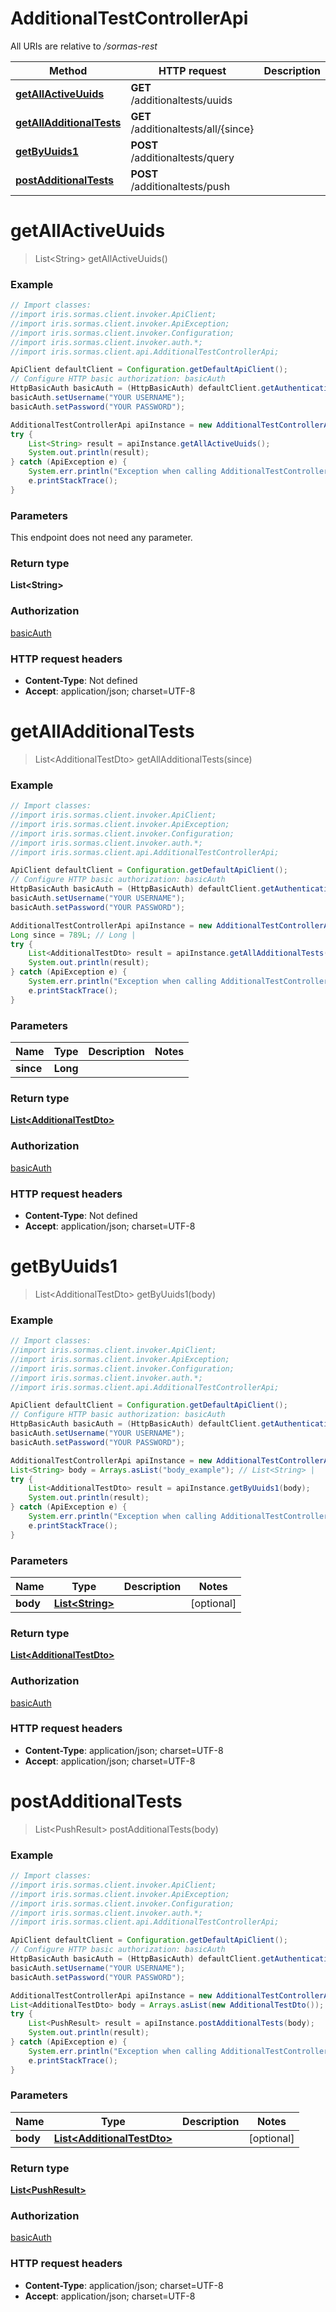 # AdditionalTestControllerApi

All URIs are relative to */sormas-rest*

Method | HTTP request | Description
------------- | ------------- | -------------
[**getAllActiveUuids**](AdditionalTestControllerApi.md#getAllActiveUuids) | **GET** /additionaltests/uuids | 
[**getAllAdditionalTests**](AdditionalTestControllerApi.md#getAllAdditionalTests) | **GET** /additionaltests/all/{since} | 
[**getByUuids1**](AdditionalTestControllerApi.md#getByUuids1) | **POST** /additionaltests/query | 
[**postAdditionalTests**](AdditionalTestControllerApi.md#postAdditionalTests) | **POST** /additionaltests/push | 

<a name="getAllActiveUuids"></a>
# **getAllActiveUuids**
> List&lt;String&gt; getAllActiveUuids()



### Example
```java
// Import classes:
//import iris.sormas.client.invoker.ApiClient;
//import iris.sormas.client.invoker.ApiException;
//import iris.sormas.client.invoker.Configuration;
//import iris.sormas.client.invoker.auth.*;
//import iris.sormas.client.api.AdditionalTestControllerApi;

ApiClient defaultClient = Configuration.getDefaultApiClient();
// Configure HTTP basic authorization: basicAuth
HttpBasicAuth basicAuth = (HttpBasicAuth) defaultClient.getAuthentication("basicAuth");
basicAuth.setUsername("YOUR USERNAME");
basicAuth.setPassword("YOUR PASSWORD");

AdditionalTestControllerApi apiInstance = new AdditionalTestControllerApi();
try {
    List<String> result = apiInstance.getAllActiveUuids();
    System.out.println(result);
} catch (ApiException e) {
    System.err.println("Exception when calling AdditionalTestControllerApi#getAllActiveUuids");
    e.printStackTrace();
}
```

### Parameters
This endpoint does not need any parameter.

### Return type

**List&lt;String&gt;**

### Authorization

[basicAuth](../README.md#basicAuth)

### HTTP request headers

 - **Content-Type**: Not defined
 - **Accept**: application/json; charset=UTF-8

<a name="getAllAdditionalTests"></a>
# **getAllAdditionalTests**
> List&lt;AdditionalTestDto&gt; getAllAdditionalTests(since)



### Example
```java
// Import classes:
//import iris.sormas.client.invoker.ApiClient;
//import iris.sormas.client.invoker.ApiException;
//import iris.sormas.client.invoker.Configuration;
//import iris.sormas.client.invoker.auth.*;
//import iris.sormas.client.api.AdditionalTestControllerApi;

ApiClient defaultClient = Configuration.getDefaultApiClient();
// Configure HTTP basic authorization: basicAuth
HttpBasicAuth basicAuth = (HttpBasicAuth) defaultClient.getAuthentication("basicAuth");
basicAuth.setUsername("YOUR USERNAME");
basicAuth.setPassword("YOUR PASSWORD");

AdditionalTestControllerApi apiInstance = new AdditionalTestControllerApi();
Long since = 789L; // Long | 
try {
    List<AdditionalTestDto> result = apiInstance.getAllAdditionalTests(since);
    System.out.println(result);
} catch (ApiException e) {
    System.err.println("Exception when calling AdditionalTestControllerApi#getAllAdditionalTests");
    e.printStackTrace();
}
```

### Parameters

Name | Type | Description  | Notes
------------- | ------------- | ------------- | -------------
 **since** | **Long**|  |

### Return type

[**List&lt;AdditionalTestDto&gt;**](AdditionalTestDto.md)

### Authorization

[basicAuth](../README.md#basicAuth)

### HTTP request headers

 - **Content-Type**: Not defined
 - **Accept**: application/json; charset=UTF-8

<a name="getByUuids1"></a>
# **getByUuids1**
> List&lt;AdditionalTestDto&gt; getByUuids1(body)



### Example
```java
// Import classes:
//import iris.sormas.client.invoker.ApiClient;
//import iris.sormas.client.invoker.ApiException;
//import iris.sormas.client.invoker.Configuration;
//import iris.sormas.client.invoker.auth.*;
//import iris.sormas.client.api.AdditionalTestControllerApi;

ApiClient defaultClient = Configuration.getDefaultApiClient();
// Configure HTTP basic authorization: basicAuth
HttpBasicAuth basicAuth = (HttpBasicAuth) defaultClient.getAuthentication("basicAuth");
basicAuth.setUsername("YOUR USERNAME");
basicAuth.setPassword("YOUR PASSWORD");

AdditionalTestControllerApi apiInstance = new AdditionalTestControllerApi();
List<String> body = Arrays.asList("body_example"); // List<String> | 
try {
    List<AdditionalTestDto> result = apiInstance.getByUuids1(body);
    System.out.println(result);
} catch (ApiException e) {
    System.err.println("Exception when calling AdditionalTestControllerApi#getByUuids1");
    e.printStackTrace();
}
```

### Parameters

Name | Type | Description  | Notes
------------- | ------------- | ------------- | -------------
 **body** | [**List&lt;String&gt;**](String.md)|  | [optional]

### Return type

[**List&lt;AdditionalTestDto&gt;**](AdditionalTestDto.md)

### Authorization

[basicAuth](../README.md#basicAuth)

### HTTP request headers

 - **Content-Type**: application/json; charset=UTF-8
 - **Accept**: application/json; charset=UTF-8

<a name="postAdditionalTests"></a>
# **postAdditionalTests**
> List&lt;PushResult&gt; postAdditionalTests(body)



### Example
```java
// Import classes:
//import iris.sormas.client.invoker.ApiClient;
//import iris.sormas.client.invoker.ApiException;
//import iris.sormas.client.invoker.Configuration;
//import iris.sormas.client.invoker.auth.*;
//import iris.sormas.client.api.AdditionalTestControllerApi;

ApiClient defaultClient = Configuration.getDefaultApiClient();
// Configure HTTP basic authorization: basicAuth
HttpBasicAuth basicAuth = (HttpBasicAuth) defaultClient.getAuthentication("basicAuth");
basicAuth.setUsername("YOUR USERNAME");
basicAuth.setPassword("YOUR PASSWORD");

AdditionalTestControllerApi apiInstance = new AdditionalTestControllerApi();
List<AdditionalTestDto> body = Arrays.asList(new AdditionalTestDto()); // List<AdditionalTestDto> | 
try {
    List<PushResult> result = apiInstance.postAdditionalTests(body);
    System.out.println(result);
} catch (ApiException e) {
    System.err.println("Exception when calling AdditionalTestControllerApi#postAdditionalTests");
    e.printStackTrace();
}
```

### Parameters

Name | Type | Description  | Notes
------------- | ------------- | ------------- | -------------
 **body** | [**List&lt;AdditionalTestDto&gt;**](AdditionalTestDto.md)|  | [optional]

### Return type

[**List&lt;PushResult&gt;**](PushResult.md)

### Authorization

[basicAuth](../README.md#basicAuth)

### HTTP request headers

 - **Content-Type**: application/json; charset=UTF-8
 - **Accept**: application/json; charset=UTF-8

